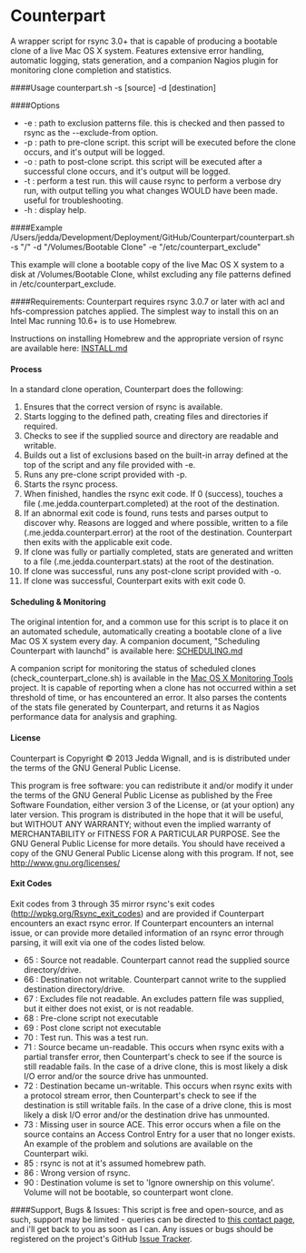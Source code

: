 Counterpart
=========================

A wrapper script for rsync 3.0+ that is capable of producing a bootable clone of a live Mac OS X system.
Features extensive error handling, automatic logging, stats generation, and a companion Nagios plugin for monitoring clone completion and statistics.

####Usage
counterpart.sh -s [source] -d [destination] <options>

####Options
*	 -e		:	path to exclusion patterns file. this is checked and then passed to rsync as the --exclude-from option.
*	 -p		:	path to pre-clone script. this script will be executed before the clone occurs, and it's output will be logged.
*	 -o		:	path to post-clone script. this script will be executed after a successful clone occurs, and it's output will be logged.
*	 -t		:	perform a test run. this will cause rsync to perform a verbose dry run, with output telling you what changes WOULD have been made. useful for troubleshooting.
*	 -h		:	display help.

####Example
/Users/jedda/Development/Deployment/GitHub/Counterpart/counterpart.sh -s "/" -d "/Volumes/Bootable Clone" -e "/etc/counterpart\_exclude"

This example will clone a bootable copy of the live Mac OS X system to a disk at /Volumes/Bootable Clone, whilst excluding any file patterns defined in /etc/counterpart_exclude.

####Requirements:
Counterpart requires rsync 3.0.7 or later with acl and hfs-compression patches applied. The simplest way to install this on an Intel Mac running 10.6+ is to use Homebrew.

Instructions on installing Homebrew and the appropriate version of rsync are available here: [INSTALL.md](https://github.com/jedda/Counterpart/blob/master/INSTALL.md)

#### Process

In a standard clone operation, Counterpart does the following:

1. Ensures that the correct version of rsync is available.
2. Starts logging to the defined path, creating files and directories if required.
3. Checks to see if the supplied source and directory are readable and writable.
4. Builds out a list of exclusions based on the built-in array defined at the top of the script and any file provided with -e.
5. Runs any pre-clone script provided with -p.
6. Starts the rsync process.
7. When finished, handles the rsync exit code. If 0 (success), touches a file (.me.jedda.counterpart.completed) at the root of the destination.
8. If an abnormal exit code is found, runs tests and parses output to discover why. Reasons are logged and where possible, written to a file (.me.jedda.counterpart.error) at the root of the destination. Counterpart then exits with the applicable exit code.
9. If clone was fully or partially completed, stats are generated and written to a file (.me.jedda.counterpart.stats) at the root of the destination.
10. If clone was successful, runs any post-clone script provided with -o.
11. If clone was successful, Counterpart exits with exit code 0.

#### Scheduling & Monitoring

The original intention for, and a common use for this script is to place it on an automated schedule, automatically creating a bootable clone of a live Mac OS X system every day. A companion document, "Scheduling Counterpart with launchd" is available here: [SCHEDULING.md](https://github.com/jedda/Counterpart/blob/master/SCHEDULING.md)

A companion script for monitoring the status of scheduled clones (check\_counterpart\_clone.sh) is available in the [Mac OS X Monitoring Tools](https://github.com/jedda/Counterpart/blob/master/SCHEDULING.md) project. It is capable of reporting when a clone has not occurred within a set threshold of time, or has encountered an error. It also parses the contents of the stats file generated by Counterpart, and returns it as Nagios performance data for analysis and graphing.

#### License
Counterpart is Copyright © 2013 Jedda Wignall, and is is distributed under the terms of the GNU General Public License.

This program is free software: you can redistribute it and/or modify
it under the terms of the GNU General Public License as published by
the Free Software Foundation, either version 3 of the License, or
(at your option) any later version.
This program is distributed in the hope that it will be useful,
but WITHOUT ANY WARRANTY; without even the implied warranty of
MERCHANTABILITY or FITNESS FOR A PARTICULAR PURPOSE.  See the
GNU General Public License for more details.
You should have received a copy of the GNU General Public License
along with this program.  If not, see <http://www.gnu.org/licenses/>

#### Exit Codes

Exit codes from 3 through 35 mirror rsync's exit codes (http://wpkg.org/Rsync_exit_codes) and are provided if Counterpart encounters an exact rsync error. If Counterpart encounters an internal issue, or can provide more detailed information of an rsync error through parsing, it will exit via one of the codes listed below.

- 65 : Source not readable. Counterpart cannot read the supplied source directory/drive.
- 66 : Destination not writable. Counterpart cannot write to the supplied destination directory/drive.
- 67 : Excludes file not readable. An excludes pattern file was supplied, but it either does not exist, or is not readable.
- 68 : Pre-clone script not executable
- 69 : Post clone script not executable
- 70 : Test run. This was a test run.
- 71 : Source became un-readable. This occurs when rsync exits with a partial transfer error, then Counterpart's check to see if the source is still readable fails. In the case of a drive clone, this is most likely a disk I/O error and/or the source drive has unmounted.
- 72 : Destination became un-writable. This occurs when rsync exits with a protocol stream error, then Counterpart's check to see if the destination is still writable fails. In the case of a drive clone, this is most likely a disk I/O error and/or the destination drive has unmounted.
- 73 : Missing user in source ACE. This error occurs when a file on the source contains an Access Control Entry for a user that no longer exists. An example of the problem and solutions are available on the Counterpart wiki.
- 85 : rsync is not at it's assumed homebrew path.
- 86 : Wrong version of rsync.
- 90 : Destination volume is set to 'Ignore ownership on this volume'. Volume will not be bootable, so counterpart wont clone.

####Support, Bugs & Issues:
This script is free and open-source, and as such, support may be limited - queries can be directed to [this contact page](http://jedda.me/contact-jedda/), and i'll get back to you as soon as I can. Any issues or bugs should be registered on the project's GitHub [Issue Tracker](https://github.com/jedda/Counterpart/issues).